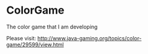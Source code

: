 ColorGame
=========

The color game that I am developing

Please visit: http://www.java-gaming.org/topics/color-game/29599/view.html
